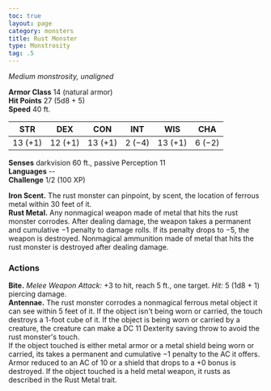 ```yaml
---
toc: true
layout: page
category: monsters
title: Rust Monster
type: Monstrosity
tag: .5
---
```

_Medium monstrosity, unaligned_

**Armor Class** 14 (natural armor)    
**Hit Points** 27 (5d8 + 5)    
**Speed** 40 ft. 

| STR     | DEX     | CON     | INT     | WIS     | CHA     |
|---------|---------|---------|---------|---------|---------|
| 13 (+1) | 12 (+1) | 13 (+1) | 2 (−4)  | 13 (+1) | 6 (−2)  |

**Senses** darkvision 60 ft., passive Perception 11    
**Languages** --    
**Challenge** 1/2 (100 XP) 

**Iron Scent.** The rust monster can pinpoint, by scent, the location of ferrous metal within 30 feet of it.    
**Rust Metal.** Any nonmagical weapon made of metal that hits the rust monster corrodes. After dealing damage, the weapon takes a permanent and cumulative −1 penalty to damage rolls. If its penalty drops to −5, the weapon is destroyed. Nonmagical ammunition made of metal that hits the rust monster is destroyed after dealing damage. 

### Actions    
**Bite.** _Melee Weapon Attack:_ +3 to hit, reach 5 ft., one target. _Hit:_ 5 (1d8 + 1) piercing damage.    
**Antennae.** The rust monster corrodes a nonmagical ferrous metal object it can see within 5 feet of it. If the object isn't being worn or carried, the touch destroys a 1-foot cube of it. If the object is being worn or carried by a creature, the creature can make a DC 11 Dexterity saving throw to avoid the rust monster's touch.    
If the object touched is either metal armor or a metal shield being worn or carried, its takes a permanent and cumulative −1 penalty to the AC it offers. Armor reduced to an AC of 10 or a shield that drops to a +0 bonus is destroyed. If the object touched is a held metal weapon, it rusts as described in the Rust Metal trait.